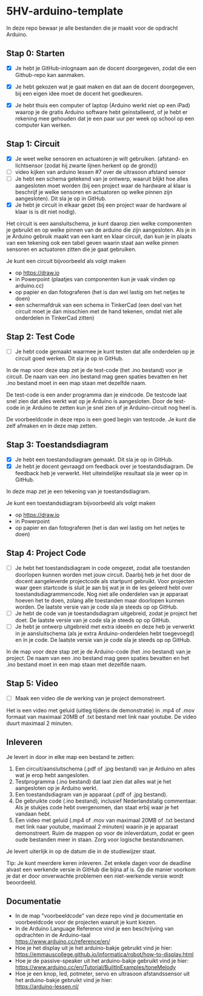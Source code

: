 # 5HV-arduino-template
In deze repo bewaar je alle bestanden die je maakt voor de opdracht Arduino.

## Stap 0: Starten
- [x]	Je hebt je GitHub-inlognaam aan de docent doorgegeven, zodat die een Github-repo kan aanmaken.
- [x]	Je hebt gekozen wat je gaat maken en dat aan de docent doorgegeven, bij een eigen idee moet de docent het goedkeuren.
- [x]	Je hebt thuis een computer of laptop (Arduino werkt niet op een iPad) waarop je de gratis Arduino software hebt geïnstalleerd, of je hebt er rekening mee gehouden dat je een paar uur per week op school op een computer kan werken.


## Stap 1: Circuit

- [x] Je weet welke sensoren en actuatoren je wilt gebruiken. (afstand- en lichtsensor (zodat hij zwarte lijnen herkent op de grond))
- [ ] video kijken van arduino lessen #7 over de ultrasoon afstand sensor
- [ ] Je hebt een schema getekend van je ontwerp, waaruit blijkt hoe alles aangesloten moet worden (bij een project waar de hardware al klaar is beschrijf je welke sensoren en actuatoren op welke pinnen zijn aangesloten). Dit sla je op in GitHub.
- [x] Je hebt je circuit in elkaar gezet (bij een project waar de hardware al klaar is is dit niet nodig).

Het circuit is een aansluitschema, je kunt daarop zien welke componenten je gebruikt en op welke pinnen van de arduino die zijn aangesloten. Als je in je Arduino gebruik maakt van een kant en klaar circuit, dan kun je in plaats van een tekening ook een tabel geven waarin staat aan welke pinnen sensoren en actuatoren zitten die je gaat gebruiken.

Je kunt een circuit bijvoorbeeld als volgt maken
- op https://draw.io
- in Powerpoint (plaatjes van componenten kun je vaak vinden op arduino.cc)
- op papier en dan fotograferen (het is dan wel lastig om het netjes te doen)
- een schermafdruk van een schema in TinkerCad (een deel van het circuit moet je dan misschien met de hand tekenen, omdat niet alle onderdelen in TinkerCad zitten)


## Stap 2: Test Code
- [ ] Je hebt code gemaakt waarmee je kunt testen dat alle onderdelen op je circuit goed werken. Dit sla je op in GitHub.

In de map voor deze stap zet je de test-code (het .ino bestand) voor je circuit. De naam van een .ino bestand mag geen spaties bevatten en het .ino bestand moet in een map staan met dezelfde naam.

De test-code is een ander programma dan je eindcode. De testcode laat snel zien dat alles werkt wat op je Arduino is aangesloten. Door de test-code in je Arduino te zetten kun je snel zien of je Arduino-circuit nog heel is.

De voorbeeldcode in deze repo is een goed begin van testcode. Je kunt die zelf afmaken en in deze map zetten.

## Stap 3: Toestandsdiagram 
- [x] Je hebt een toestandsdiagram gemaakt. Dit sla je op in GitHub.
- [x] Je hebt je docent gevraagd om feedback over je toestandsdiagram. De feedback heb je verwerkt. Het uiteindelijke resultaat sla je weer op in GitHub.

In deze map zet je een tekening van je toestandsdiagram.

Je kunt een toestandsdiagram bijvoorbeeld als volgt maken
- op https://draw.io
- in Powerpoint
- op papier en dan fotograferen (het is dan wel lastig om het netjes te doen)

## Stap 4: Project Code

- [ ] Je hebt het toestandsdiagram in code omgezet, zodat alle toestanden doorlopen kunnen worden met jouw circuit. Daarbij heb je het door de docent aangeleverde projectcode als startpunt gebruikt. Voor projecten waar geen startcode is sluit je aan bij wat je in de les geleerd hebt over toestandsdiagrammencode. Nog niet alle onderdelen van je apparaat hoeven het te doen, zolang alle toestanden maar doorlopen kunnen worden. De laatste versie van je code sla je steeds op op GitHub.
- [ ]	Je hebt de code van je toestandsdiagram uitgebreid, zodat je project het doet. De laatste versie van je code sla je steeds op op GitHub.
- [ ]	Je hebt je ontwerp uitgebreid met extra ideeën en deze heb je verwerkt in je aansluitschema (als je extra Arduino-onderdelen hebt toegevoegd) en in je code. De laatste versie van je code sla je steeds op op GitHub.

In de map voor deze stap zet je de Arduino-code (het .ino bestand) van je project. De naam van een .ino bestand mag geen spaties bevatten en het .ino bestand moet in een map staan met dezelfde naam.

## Stap 5: Video
- [ ] Maak een video die de werking van je project demonstreert.

Het is een video met geluid (uitleg tijdens de demonstratie) in .mp4 of .mov formaat van maximaal 20MB of .txt bestand met link naar youtube. De video duurt maximaal 2 minuten.

## Inleveren
Je levert in door in elke map een bestand te zetten:
1.	Een circuit/aansluitschema (.pdf of .jpg bestand) van je Arduino en alles wat je erop hebt aangesloten.
2.	Testprogramma (.ino bestand) dat laat zien dat alles wat je het aangesloten op je Arduino werkt.
3.	Een toestandsdiagram van je apparaat (.pdf of .jpg bestand).
4.	De gebruikte code (.ino bestand), inclusief Nederlandstalig commentaar. Als je stukjes code hebt overgenomen, dan staat erbij waar je het vandaan hebt.
5.	Een video met geluid (.mp4 of .mov van maximaal 20MB of .txt bestand met link naar youtube, maximaal 2 minuten) waarin je je apparaat demonstreert.
Ruim de mappen op voor de inleverdatum, zodat er geen oude bestanden meer in staan. Zorg voor logische bestandsnamen.

Je levert uiterlijk in op de datum die in de studiewijzer staat.

Tip: Je kunt meerdere keren inleveren. Zet enkele dagen voor de deadline alvast een werkende versie in GitHub die bijna af is. Op die manier voorkom je dat er door onverwachte problemen een niet-werkende versie wordt beoordeeld.

## Documentatie
- In de map "voorbeeldcode" van deze repo vind je documentatie en voorbeeldcode voor de projecten waaruit je kunt kiezen.
- In de Arduino Language Reference vind je een beschrijving van opdrachten in de Arduino-taal <br>
https://www.arduino.cc/reference/en/
- Hoe je het display uit je het arduino-bakje gebruikt vind je hier: <br>
https://emmauscollege.github.io/informatica/robot/how-to-display.html
- Hoe je de passive-speaker uit het arduino-bakje gebruikt vind je hier: <br>
https://www.arduino.cc/en/Tutorial/BuiltInExamples/toneMelody
- Hoe je een knop, led, potmeter, servo en ultrasoon afstandssensor uit het arduino-bakje gebruikt vind je hier: <br>
https://arduino-lessen.nl/

